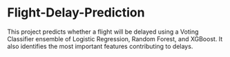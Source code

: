 # Flight-Delay-Prediction
This project predicts whether a flight will be delayed using a Voting Classifier ensemble of Logistic Regression, Random Forest, and XGBoost. It also identifies the most important features contributing to delays.

